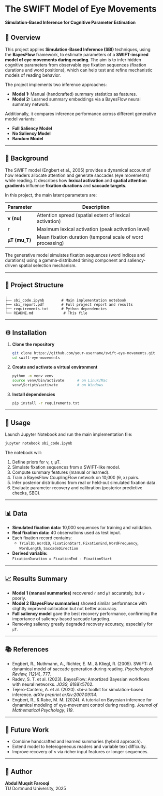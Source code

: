# The SWIFT Model of Eye Movements  
**Simulation-Based Inference for Cognitive Parameter Estimation**

## 📖 Overview
This project applies **Simulation-Based Inference (SBI)** techniques, using the **BayesFlow** framework, to estimate parameters of a **SWIFT-inspired model of eye movements during reading**. The aim is to infer hidden cognitive parameters from observable eye fixation sequences (fixation durations and word positions), which can help test and refine mechanistic models of reading behavior.

The project implements two inference approaches:

- **Model 1:** Manual (handcrafted) summary statistics as features.
- **Model 2:** Learned summary embeddings via a BayesFlow neural summary network.

Additionally, it compares inference performance across different generative model variants:
- **Full Saliency Model**
- **No Saliency Model**
- **Random Model**

---

## 🧠 Background
The SWIFT model (Engbert et al., 2005) provides a dynamical account of how readers allocate attention and generate saccades (eye movements) while reading. It describes how **lexical activation** and **spatial attention gradients** influence **fixation durations** and **saccade targets**.

In this project, the main latent parameters are:

| Parameter | Description |
|-----------|-------------|
| **ν (nu)** | Attention spread (spatial extent of lexical activation) |
| **r** | Maximum lexical activation (peak activation level) |
| **µT (mu_T)** | Mean fixation duration (temporal scale of word processing) |

The generative model simulates fixation sequences (word indices and durations) using a gamma-distributed timing component and saliency-driven spatial selection mechanism.

---

## 📂 Project Structure
```
.
├── sbi_code.ipynb        # Main implementation notebook
├── sbi_report.pdf        # Full project report and results
├── requirements.txt      # Python dependencies
└── README.md              # This file
```

---

## ⚙️ Installation
1. **Clone the repository**
   ```bash
   git clone https://github.com/your-username/swift-eye-movements.git
   cd swift-eye-movements
   ```

2. **Create and activate a virtual environment**
   ```bash
   python -m venv venv
   source venv/bin/activate      # on Linux/Mac
   venv\Scripts\activate         # on Windows
   ```

3. **Install dependencies**
   ```bash
   pip install -r requirements.txt
   ```

---

## 🧪 Usage
Launch Jupyter Notebook and run the main implementation file:

```bash
jupyter notebook sbi_code.ipynb
```

The notebook will:

1. Define priors for ν, r, µT.
2. Simulate fixation sequences from a SWIFT-like model.
3. Compute summary features (manual or learned).
4. Train a BayesFlow CouplingFlow network on 10,000 (θ, x) pairs.
5. Infer posterior distributions from real or held-out simulated fixation data.
6. Evaluate parameter recovery and calibration (posterior predictive checks, SBC).

---

## 📊 Data
- **Simulated fixation data:** 10,000 sequences for training and validation.
- **Real fixation data:** 40 observations used as test input.
- Each fixation record contains:
  - `TrialID`, `WordID`, `FixationStart`, `FixationEnd`, `WordFrequency`, `WordLength`, `SaccadeDirection`
- **Derived variable:**  
  `FixationDuration = FixationEnd - FixationStart`

---

## 📈 Results Summary
- **Model 1 (manual summaries)** recovered `r` and `µT` accurately, but `ν` poorly.
- **Model 2 (BayesFlow summaries)** showed similar performance with slightly improved calibration but not better accuracy.
- **Full saliency model** gave the best recovery performance, confirming the importance of saliency-based saccade targeting.
- Removing saliency greatly degraded recovery accuracy, especially for `µT`.

---

## 📚 References
- Engbert, R., Nuthmann, A., Richter, E. M., & Kliegl, R. (2005). SWIFT: A dynamical model of saccade generation during reading. *Psychological Review, 112*(4), 777.
- Radev, S. T. et al. (2023). BayesFlow: Amortized Bayesian workflows with neural networks. *JOSS, 8*(89):5702.
- Tejero-Cantero, A. et al. (2020). sbi–a toolkit for simulation-based inference. *arXiv preprint arXiv:2007.09114*.
- Engbert, R., & Rabe, M. M. (2024). A tutorial on Bayesian inference for dynamical modeling of eye-movement control during reading. *Journal of Mathematical Psychology, 119*.

---

## 📌 Future Work
- Combine handcrafted and learned summaries (hybrid approach).
- Extend model to heterogeneous readers and variable text difficulty.
- Improve recovery of ν via richer input features or longer sequences.

---

## 👤 Author
**Abdul Muqsit Farooqi**  
TU Dortmund University, 2025
